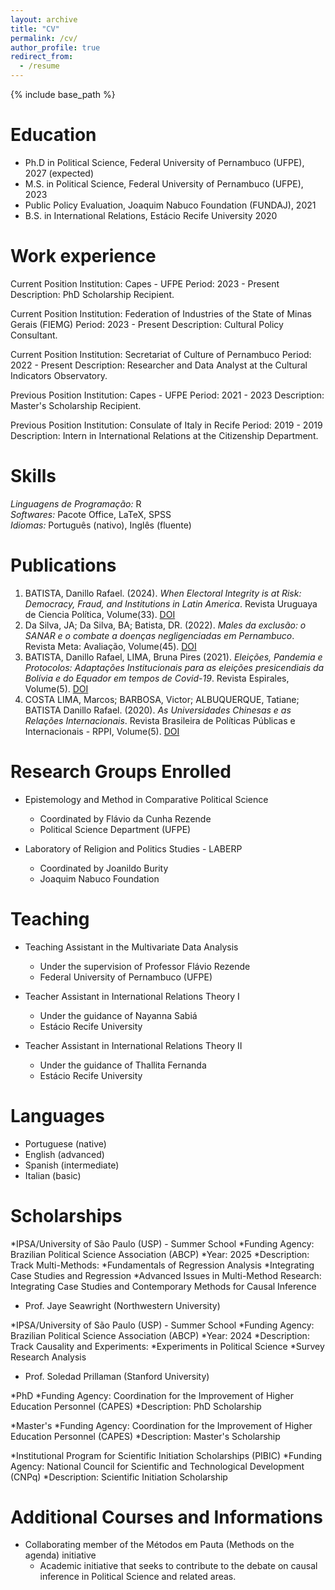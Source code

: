 ```yaml
---
layout: archive
title: "CV"
permalink: /cv/
author_profile: true
redirect_from:
  - /resume
---
```


{% include base_path %}

Education
======
* Ph.D in Political Science, Federal University of Pernambuco (UFPE), 2027 (expected)
* M.S. in Political Science, Federal University of Pernambuco (UFPE), 2023
* Public Policy Evaluation, Joaquim Nabuco Foundation (FUNDAJ), 2021
* B.S. in International Relations, Estácio Recife University 2020

Work experience
======
Current Position
Institution: Capes - UFPE
Period: 2023 - Present
Description: PhD Scholarship Recipient.

Current Position
Institution: Federation of Industries of the State of Minas Gerais (FIEMG)
Period: 2023 - Present
Description: Cultural Policy Consultant.

Current Position
Institution: Secretariat of Culture of Pernambuco
Period: 2022 - Present
Description: Researcher and Data Analyst at the Cultural Indicators Observatory.

Previous Position
Institution: Capes - UFPE
Period: 2021 - 2023
Description: Master's Scholarship Recipient.

Previous Position
Institution: Consulate of Italy in Recife
Period: 2019 - 2019
Description: Intern in International Relations at the Citizenship Department.

Skills
======
*Linguagens de Programação:* R  
*Softwares:* Pacote Office, LaTeX, SPSS  
*Idiomas:* Português (nativo), Inglês (fluente) 

Publications
======
1. BATISTA, Danillo Rafael. (2024). *When Electoral Integrity is at Risk: Democracy, Fraud, and Institutions in Latin America*. Revista Uruguaya de Ciencia Política, Volume(33). [DOI](https://doi.org/10.26851/RUCP.33.10)
2. Da Silva, JA; Da Silva, BA; Batista, DR. (2022). *Males da exclusão: o SANAR e o combate a doenças negligenciadas em Pernambuco*. Revista Meta: Avaliação, Volume(45). [DOI](http://dx.doi.org/10.22347/2175-2753v14i45.3830)
3. BATISTA, Danillo Rafael, LIMA, Bruna Pires (2021). *Eleições, Pandemia e Protocolos: Adaptações Institucionais para as eleições presicendiais da Bolívia e do Equador em tempos de Covid-19*. Revista Espirales, Volume(5). [DOI](.)
4. COSTA LIMA, Marcos; BARBOSA, Victor; ALBUQUERQUE, Tatiane; BATISTA Danillo Rafael. (2020). *As Universidades Chinesas e as Relações Internacionais*. Revista Brasileira de Políticas Públicas e Internacionais - RPPI, Volume(5). [DOI](https://doi.org/10.22478/ufpb.2525-5584.2020v5n3.55362)
  
Research Groups Enrolled
======
* Epistemology and Method in Comparative Political Science
  * Coordinated by Flávio da Cunha Rezende
  * Political Science Department (UFPE)
 
* Laboratory of Religion and Politics Studies - LABERP
  * Coordinated by Joanildo Burity
  * Joaquim Nabuco Foundation
  
Teaching
======
* Teaching Assistant in the Multivariate Data Analysis
  * Under the supervision of Professor Flávio Rezende
  * Federal University of Pernambuco (UFPE)
  
* Teacher Assistant in International Relations Theory I
  * Under the guidance of Nayanna Sabiá
  * Estácio Recife University
 
* Teacher Assistant in International Relations Theory II
  * Under the guidance of Thallita Fernanda
  * Estácio Recife University

Languages
======
* Portuguese (native)
* English (advanced)
* Spanish (intermediate)
* Italian (basic)

Scholarships
======
*IPSA/University of São Paulo (USP) - Summer School
*Funding Agency: Brazilian Political Science Association (ABCP)
*Year: 2025
*Description: Track Multi-Methods:
*Fundamentals of Regression Analysis
*Integrating Case Studies and Regression
*Advanced Issues in Multi-Method Research: Integrating Case Studies and Contemporary Methods for Causal Inference
* Prof. Jaye Seawright (Northwestern University)

*IPSA/University of São Paulo (USP) - Summer School
*Funding Agency: Brazilian Political Science Association (ABCP)
*Year: 2024
*Description: Track Causality and Experiments:
*Experiments in Political Science
*Survey Research Analysis
* Prof. Soledad Prillaman (Stanford University)

*PhD
*Funding Agency: Coordination for the Improvement of Higher Education Personnel (CAPES)
*Description: PhD Scholarship

*Master's
*Funding Agency: Coordination for the Improvement of Higher Education Personnel (CAPES)
*Description: Master's Scholarship

*Institutional Program for Scientific Initiation Scholarships (PIBIC)
*Funding Agency: National Council for Scientific and Technological Development (CNPq)
*Description: Scientific Initiation Scholarship
  
Additional Courses and Informations
======
* Collaborating member of the Métodos em Pauta (Methods on the agenda) initiative
  * Academic initiative that seeks to contribute to the debate on causal inference in Political Science and related areas.

